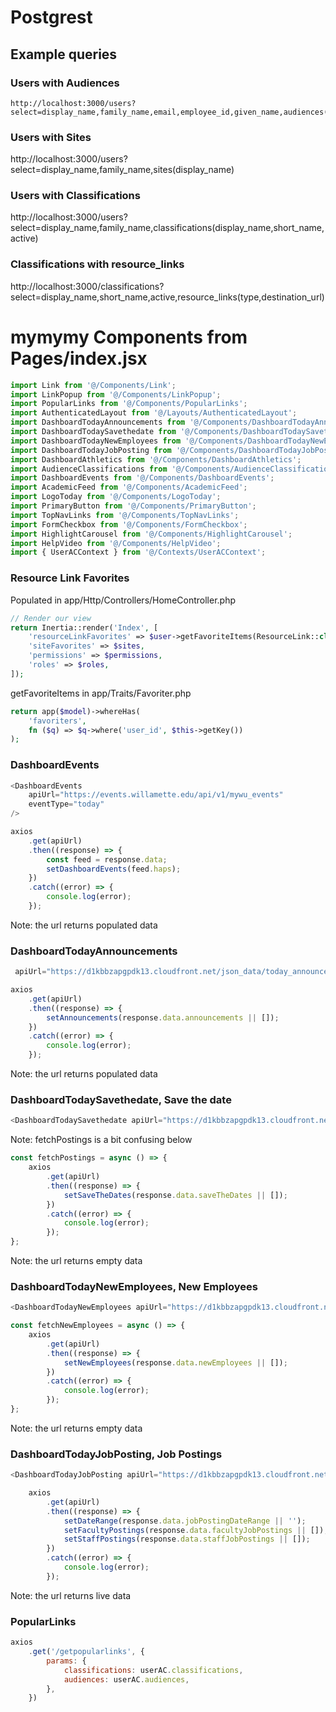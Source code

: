# Postgrest

## Example queries

### Users with Audiences

```
http://localhost:3000/users?select=display_name,family_name,email,employee_id,given_name,audiences(display_name,active,visible)
```

### Users with Sites

http://localhost:3000/users?select=display_name,family_name,sites(display_name)

### Users with Classifications

http://localhost:3000/users?select=display_name,family_name,classifications(display_name,short_name,active)

### Classifications with resource_links

http://localhost:3000/classifications?select=display_name,short_name,active,resource_links(type,destination_url)

# mymymy Components from Pages/index.jsx

```JavaScript
import Link from '@/Components/Link';
import LinkPopup from '@/Components/LinkPopup';
import PopularLinks from '@/Components/PopularLinks';
import AuthenticatedLayout from '@/Layouts/AuthenticatedLayout';
import DashboardTodayAnnouncements from '@/Components/DashboardTodayAnnouncements';
import DashboardTodaySavethedate from '@/Components/DashboardTodaySavethedate';
import DashboardTodayNewEmployees from '@/Components/DashboardTodayNewEmployees';
import DashboardTodayJobPosting from '@/Components/DashboardTodayJobPosting';
import DashboardAthletics from '@/Components/DashboardAthletics';
import AudienceClassifications from '@/Components/AudienceClassifications';
import DashboardEvents from '@/Components/DashboardEvents';
import AcademicFeed from '@/Components/AcademicFeed';
import LogoToday from '@/Components/LogoToday';
import PrimaryButton from '@/Components/PrimaryButton';
import TopNavLinks from '@/Components/TopNavLinks';
import FormCheckbox from '@/Components/FormCheckbox';
import HighlightCarousel from '@/Components/HighlightCarousel';
import HelpVideo from '@/Components/HelpVideo';
import { UserACContext } from '@/Contexts/UserACContext';
```

### Resource Link Favorites

Populated in app/Http/Controllers/HomeController.php

```php
// Render our view
return Inertia::render('Index', [
    'resourceLinkFavorites' => $user->getFavoriteItems(ResourceLink::class)->get(),
    'siteFavorites' => $sites,
    'permissions' => $permissions,
    'roles' => $roles,
]);
```

getFavoriteItems in app/Traits/Favoriter.php

```php
return app($model)->whereHas(
    'favoriters',
    fn ($q) => $q->where('user_id', $this->getKey())
);
```

### DashboardEvents


```JavaScript
<DashboardEvents
    apiUrl="https://events.willamette.edu/api/v1/mywu_events"
    eventType="today"
/>
```

```JavaScript
axios
    .get(apiUrl)
    .then((response) => {
        const feed = response.data;
        setDashboardEvents(feed.haps);
    })
    .catch((error) => {
        console.log(error);
    });
```

Note: the url returns populated data

### DashboardTodayAnnouncements

```JavaScript
 apiUrl="https://d1kbbzapgpdk13.cloudfront.net/json_data/today_announcements.json"
```

```JavaScript
axios
    .get(apiUrl)
    .then((response) => {
        setAnnouncements(response.data.announcements || []);
    })
    .catch((error) => {
        console.log(error);
    });
```

Note: the url returns populated data

### DashboardTodaySavethedate, Save the date

```JavaScript
<DashboardTodaySavethedate apiUrl="https://d1kbbzapgpdk13.cloudfront.net/json_data/today_save_the_dates.json" />
```

Note: fetchPostings is a bit confusing below

```JavaScript
const fetchPostings = async () => {
    axios
        .get(apiUrl)
        .then((response) => {
            setSaveTheDates(response.data.saveTheDates || []);
        })
        .catch((error) => {
            console.log(error);
        });
};
```

Note: the url returns empty data

### DashboardTodayNewEmployees, New Employees

```JavaScript
<DashboardTodayNewEmployees apiUrl="https://d1kbbzapgpdk13.cloudfront.net/json_data/today_new_employees.json" />
```

```JavaScript
const fetchNewEmployees = async () => {
    axios
        .get(apiUrl)
        .then((response) => {
            setNewEmployees(response.data.newEmployees || []);
        })
        .catch((error) => {
            console.log(error);
        });
};
```

Note: the url returns empty data

### DashboardTodayJobPosting, Job Postings

```JavaScript
<DashboardTodayJobPosting apiUrl="https://d1kbbzapgpdk13.cloudfront.net/json_data/today_job_postings.json" />
```

```JavaScript
    axios
        .get(apiUrl)
        .then((response) => {
            setDateRange(response.data.jobPostingDateRange || '');
            setFacultyPostings(response.data.facultyJobPostings || []);
            setStaffPostings(response.data.staffJobPostings || []);
        })
        .catch((error) => {
            console.log(error);
        });
```

Note: the url returns live data

### PopularLinks

```JavaScript
axios
    .get('/getpopularlinks', {
        params: {
            classifications: userAC.classifications,
            audiences: userAC.audiences,
        },
    })
```
